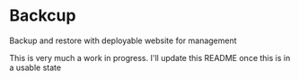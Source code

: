 # Backcup

Backup and restore with deployable website for management

This is very much a work in progress. I'll update this README once this is in a usable state